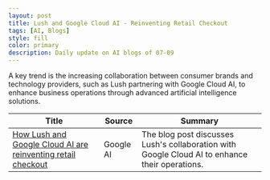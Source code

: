 ```yaml
---
layout: post
title: Lush and Google Cloud AI - Reinventing Retail Checkout
tags: [AI, Blogs]
style: fill
color: primary
description: Daily update on AI blogs of 07-09
---
```


A key trend is the increasing collaboration between consumer brands and technology providers, such as Lush partnering with Google Cloud AI, to enhance business operations through advanced artificial intelligence solutions.

| Title | Source | Summary |
|---|---|---|
| [How Lush and Google Cloud AI are reinventing retail checkout](https://blog.google/around-the-globe/google-europe/united-kingdom/how-lush-and-google-cloud-ai-are-reinventing-retail-checkout/) | Google AI | The blog post discusses Lush's collaboration with Google Cloud AI to enhance their operations. |